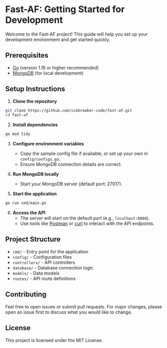 # Fast-AF: Getting Started for Development

Welcome to the Fast-AF project! This guide will help you set up your development environment and get started quickly.

## Prerequisites
- [Go](https://golang.org/dl/) (version 1.18 or higher recommended)
- [MongoDB](https://www.mongodb.com/try/download/community) (for local development)

## Setup Instructions

1. **Clone the repository**
```sh
git clone https://github.com/icebreaker-code/fast-af.git
cd fast-af
```

2. **Install dependencies**
```sh
go mod tidy
```

3. **Configure environment variables**
   - Copy the sample config file if available, or set up your own in `config/configs.go`.
   - Ensure MongoDB connection details are correct.

4. **Run MongoDB locally**
   - Start your MongoDB server (default port: 27017).

5. **Start the application**
```sh
go run cmd/main.go
```

6. **Access the API**
   - The server will start on the default port (e.g., `localhost:8080`).
   - Use tools like [Postman](https://www.postman.com/) or [curl](https://curl.se/) to interact with the API endpoints.

## Project Structure
- `cmd/` - Entry point for the application
- `config/` - Configuration files
- `controllers/` - API controllers
- `database/` - Database connection logic
- `models/` - Data models
- `routes/` - API route definitions

## Contributing
Feel free to open issues or submit pull requests. For major changes, please open an issue first to discuss what you would like to change.

## License
This project is licensed under the MIT License.
